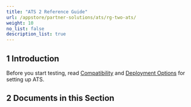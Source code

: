 ```yaml
---
title: "ATS 2 Reference Guide"
url: /appstore/partner-solutions/ats/rg-two-ats/
weight: 10
no_list: false
description_list: true 
---
```


## 1 Introduction

Before you start testing, read [Compatibility](/appstore/partner-solutions/ats/ov-compatibility/) and [Deployment Options](/appstore/partner-solutions/ats/ov-deployment/) for setting up ATS.

## 2 Documents in this Section
